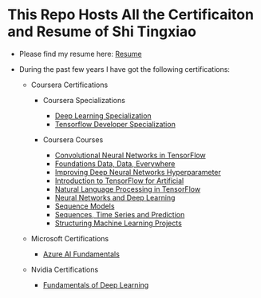 # This Repo Hosts All the Certificaiton and Resume of Shi Tingxiao
 
- Please find my resume here: [Resume](Resume2021.pdf) 

- During the past few years I have got the following certifications:
  - Coursera Certifications


    - Coursera Specializations 
      - [Deep Learning Specialization](Coursera_Certifications/Specialization_DeepLearning.pdf)
      - [Tensorflow Developer Specialization](Coursera_Certifications/Specialization_Tensorflow_Developer.pdf)


    - Coursera Courses
      - [Convolutional Neural Networks in TensorFlow](Coursera_Certifications/Course_Convolutional%20Neural%20Networks%20in%20TensorFlow.pdf)
      - [Foundations Data, Data, Everywhere](Coursera_Certifications/Course_Foundations%20Data,%20Data,%20Everywhere.pdf)
      - [Improving Deep Neural Networks Hyperparameter](Coursera_Certifications/Course_Improving%20Deep%20Neural%20Networks%20Hyperparameter.pdf)
      - [Introduction to TensorFlow for Artificial](Coursera_Certifications/Course_Improving%20Deep%20Neural%20Networks%20Hyperparameter.pdf)
      - [Natural Language Processing in TensorFlow](Coursera_Certifications/Course_Natural%20Language%20Processing%20in%20TensorFlow.pdf)
      - [Neural Networks and Deep Learning](Coursera_Certifications/Course_Neural%20Networks%20and%20Deep%20Learning.pdf)
      - [Sequence Models](Coursera_Certifications/Course_Sequence%20Models.pdf)
      - [Sequences, Time Series and Prediction](Coursera_Certifications/Course_Sequences,%20Time%20Series%20and%20Prediction.pdf)
      - [Structuring Machine Learning Projects](Coursera_Certifications/Course_Structuring%20Machine%20Learning%20Projects.pdf)

  - Microsoft Certifications
    - [Azure AI Fundamentals](Microsoft_Certifications/Microsoft%20Certified_%20Azure%20AI%20Fundamentals.pdf)


  - Nvidia Certifications
    - [Fundamentals of Deep Learning](Nvidia_Certifications/Fundamentals%20of%20Deep%20Learning.pdf)